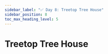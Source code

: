```yaml
---
sidebar_label: "✅ Day 8: Treetop Tree House"
sidebar_position: 8
toc_max_heading_level: 5
---
```


# Treetop Tree House

<CalloutSolution day="8"/>
<CalloutWriteupNotYetAvailable/>
